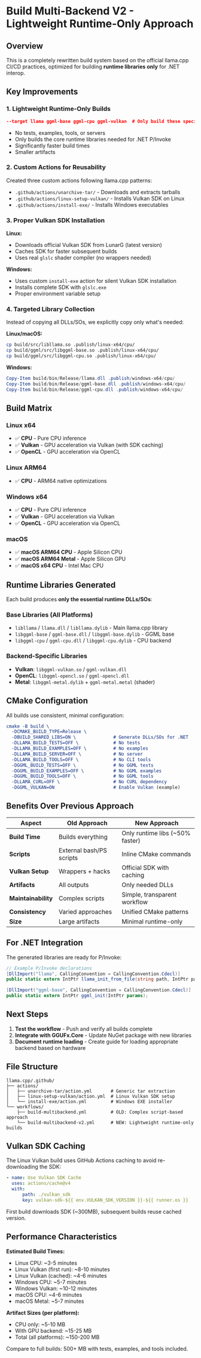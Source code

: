 # Build Multi-Backend V2 - Lightweight Runtime-Only Approach

## Overview

This is a completely rewritten build system based on the official llama.cpp CI/CD practices, optimized for building **runtime libraries only** for .NET interop.

## Key Improvements

### 1. **Lightweight Runtime-Only Builds**

```cmake
--target llama ggml-base ggml-cpu ggml-vulkan  # Only build these specific targets
```

-   No tests, examples, tools, or servers
-   Only builds the core runtime libraries needed for .NET P/Invoke
-   Significantly faster build times
-   Smaller artifacts

### 2. **Custom Actions for Reusability**

Created three custom actions following llama.cpp patterns:

-   `.github/actions/unarchive-tar/` - Downloads and extracts tarballs
-   `.github/actions/linux-setup-vulkan/` - Installs Vulkan SDK on Linux
-   `.github/actions/install-exe/` - Installs Windows executables

### 3. **Proper Vulkan SDK Installation**

**Linux:**

-   Downloads official Vulkan SDK from LunarG (latest version)
-   Caches SDK for faster subsequent builds
-   Uses real `glslc` shader compiler (no wrappers needed)

**Windows:**

-   Uses custom `install-exe` action for silent Vulkan SDK installation
-   Installs complete SDK with `glslc.exe`
-   Proper environment variable setup

### 4. **Targeted Library Collection**

Instead of copying all DLLs/SOs, we explicitly copy only what's needed:

**Linux/macOS:**

```bash
cp build/src/libllama.so .publish/linux-x64/cpu/
cp build/ggml/src/libggml-base.so .publish/linux-x64/cpu/
cp build/ggml/src/libggml-cpu.so .publish/linux-x64/cpu/
```

**Windows:**

```powershell
Copy-Item build/bin/Release/llama.dll .publish/windows-x64/cpu/
Copy-Item build/bin/Release/ggml-base.dll .publish/windows-x64/cpu/
Copy-Item build/bin/Release/ggml-cpu.dll .publish/windows-x64/cpu/
```

## Build Matrix

### Linux x64

-   ✅ **CPU** - Pure CPU inference
-   ✅ **Vulkan** - GPU acceleration via Vulkan (with SDK caching)
-   ✅ **OpenCL** - GPU acceleration via OpenCL

### Linux ARM64

-   ✅ **CPU** - ARM64 native optimizations

### Windows x64

-   ✅ **CPU** - Pure CPU inference
-   ✅ **Vulkan** - GPU acceleration via Vulkan
-   ✅ **OpenCL** - GPU acceleration via OpenCL

### macOS

-   ✅ **macOS ARM64 CPU** - Apple Silicon CPU
-   ✅ **macOS ARM64 Metal** - Apple Silicon GPU
-   ✅ **macOS x64 CPU** - Intel Mac CPU

## Runtime Libraries Generated

Each build produces **only the essential runtime DLLs/SOs**:

### Base Libraries (All Platforms)

-   `libllama` / `llama.dll` / `libllama.dylib` - Main llama.cpp library
-   `libggml-base` / `ggml-base.dll` / `libggml-base.dylib` - GGML base
-   `libggml-cpu` / `ggml-cpu.dll` / `libggml-cpu.dylib` - CPU backend

### Backend-Specific Libraries

-   **Vulkan**: `libggml-vulkan.so` / `ggml-vulkan.dll`
-   **OpenCL**: `libggml-opencl.so` / `ggml-opencl.dll`
-   **Metal**: `libggml-metal.dylib` + `ggml-metal.metal` (shader)

## CMake Configuration

All builds use consistent, minimal configuration:

```cmake
cmake -B build \
  -DCMAKE_BUILD_TYPE=Release \
  -DBUILD_SHARED_LIBS=ON \              # Generate DLLs/SOs for .NET
  -DLLAMA_BUILD_TESTS=OFF \             # No tests
  -DLLAMA_BUILD_EXAMPLES=OFF \          # No examples
  -DLLAMA_BUILD_SERVER=OFF \            # No server
  -DLLAMA_BUILD_TOOLS=OFF \             # No CLI tools
  -DGGML_BUILD_TESTS=OFF \              # No GGML tests
  -DGGML_BUILD_EXAMPLES=OFF \           # No GGML examples
  -DGGML_BUILD_TOOLS=OFF \              # No GGML tools
  -DLLAMA_CURL=OFF \                    # No CURL dependency
  -DGGML_VULKAN=ON                      # Enable Vulkan (example)
```

## Benefits Over Previous Approach

| Aspect              | Old Approach             | New Approach                    |
| ------------------- | ------------------------ | ------------------------------- |
| **Build Time**      | Builds everything        | Only runtime libs (~50% faster) |
| **Scripts**         | External bash/PS scripts | Inline CMake commands           |
| **Vulkan Setup**    | Wrappers + hacks         | Official SDK with caching       |
| **Artifacts**       | All outputs              | Only needed DLLs                |
| **Maintainability** | Complex scripts          | Simple, transparent workflow    |
| **Consistency**     | Varied approaches        | Unified CMake patterns          |
| **Size**            | Large artifacts          | Minimal runtime-only            |

## For .NET Integration

The generated libraries are ready for P/Invoke:

```csharp
// Example P/Invoke declarations
[DllImport("llama", CallingConvention = CallingConvention.Cdecl)]
public static extern IntPtr llama_init_from_file(string path, IntPtr parameters);

[DllImport("ggml-base", CallingConvention = CallingConvention.Cdecl)]
public static extern IntPtr ggml_init(IntPtr params);
```

## Next Steps

1. **Test the workflow** - Push and verify all builds complete
2. **Integrate with GGUFx.Core** - Update NuGet package with new libraries
3. **Document runtime loading** - Create guide for loading appropriate backend based on hardware

## File Structure

```
llama.cpp/.github/
├── actions/
│   ├── unarchive-tar/action.yml       # Generic tar extraction
│   ├── linux-setup-vulkan/action.yml  # Linux Vulkan SDK setup
│   └── install-exe/action.yml         # Windows EXE installer
└── workflows/
    ├── build-multibackend.yml         # OLD: Complex script-based approach
    └── build-multibackend-v2.yml      # NEW: Lightweight runtime-only builds
```

## Vulkan SDK Caching

The Linux Vulkan build uses GitHub Actions caching to avoid re-downloading the SDK:

```yaml
- name: Use Vulkan SDK Cache
  uses: actions/cache@v4
  with:
      path: ./vulkan_sdk
      key: vulkan-sdk-${{ env.VULKAN_SDK_VERSION }}-${{ runner.os }}
```

First build downloads SDK (~300MB), subsequent builds reuse cached version.

## Performance Characteristics

**Estimated Build Times:**

-   Linux CPU: ~3-5 minutes
-   Linux Vulkan (first run): ~8-10 minutes
-   Linux Vulkan (cached): ~4-6 minutes
-   Windows CPU: ~5-7 minutes
-   Windows Vulkan: ~10-12 minutes
-   macOS CPU: ~4-6 minutes
-   macOS Metal: ~5-7 minutes

**Artifact Sizes (per platform):**

-   CPU only: ~5-10 MB
-   With GPU backend: ~15-25 MB
-   Total (all platforms): ~150-200 MB

Compare to full builds: 500+ MB with tests, examples, and tools included.
